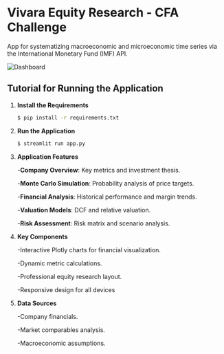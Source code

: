 # Vivara Equity Research - CFA Challenge

App for systematizing macroeconomic and microeconomic time series via the International Monetary Fund (IMF) API.

![Dashboard](cfa.gif)

## Tutorial for Running the Application

1. **Install the Requirements**
   ```bash
   $ pip install -r requirements.txt
2. **Run the Application**
   ```bash
   $ streamlit run app.py
3. **Application Features**

   -**Company Overview**: Key metrics and investment thesis.
   
   -**Monte Carlo Simulation**: Probability analysis of price targets.
   
   -**Financial Analysis**: Historical performance and margin trends.

   -**Valuation Models**: DCF and relative valuation.

   -**Risk Assessment**: Risk matrix and scenario analysis.

4. **Key Components**

   -Interactive Plotly charts for financial visualization.
   
   -Dynamic metric calculations.
   
   -Professional equity research layout.

   -Responsive design for all devices

5. **Data Sources**
   
   -Company financials.
   
   -Market comparables analysis.
   
   -Macroeconomic assumptions.



